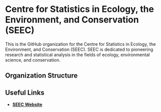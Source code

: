 # Centre for Statistics in Ecology, the Environment, and Conservation (SEEC) 

This is the GitHub organization for the Centre for Statistics in Ecology, the Environment, and Conservation (SEEC). SEEC is dedicated to pioneering research and statistical analysis in the fields of ecology, environmental science, and conservation.

## Organization Structure 

## Useful Links 
- **<a href="https://science.uct.ac.za/seec" target="_blank">SEEC Website</a>**
